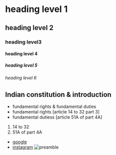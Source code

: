 # heading level 1
## heading level 2
### heading level3
#### heading level 4
##### heading level 5
###### heading level 6

## Indian constitution & introduction
- fundamental rights & fundamental duties
- fundamental rights [article 14 to 32 part 3]
- fundamental dutiess [article 51A of part 4A]
1. 14 to 32
2. 51A of part 4A
- [google](http://www.google.com)
- [instagram](http://www.instagram.com)
![preamble](https://www.drishtiias.com/images/uploads/1595847102_image%200.jpg)
